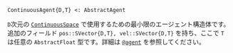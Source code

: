 ```
ContinuousAgent{D,T} <: AbstractAgent
```

`D`次元の [`ContinuousSpace`](@ref) で使用するための最小限のエージェント構造体です。追加のフィールド `pos::SVector{D,T}, vel::SVector{D,T}` を持ち、ここで `T` は任意の `AbstractFloat` 型です。詳細は [`@agent`](@ref) を参照してください。
